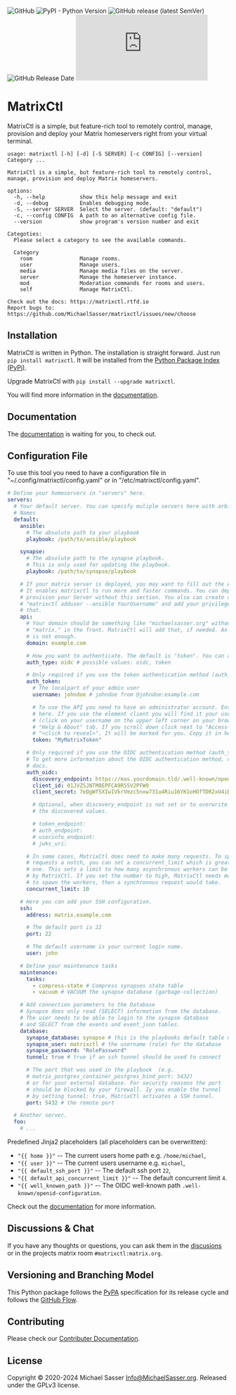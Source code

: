 ![GitHub](https://img.shields.io/github/license/MichaelSasser/matrixctl?style=flat-square)
![PyPI - Python Version](https://img.shields.io/pypi/pyversions/matrixctl?style=flat-square)
![GitHub release (latest SemVer)](https://img.shields.io/github/v/release/michaelsasser/matrixctl?style=flat-square)
![GitHub Release Date](https://img.shields.io/github/release-date/michaelsasser/matrixctl?style=flat-square)
![Matrix](https://img.shields.io/matrix/matrixctl:matrix.org?server_fqdn=matrix.org&style=flat-square)

# MatrixCtl

MatrixCtl is a simple, but feature-rich tool to remotely control, manage,
provision and deploy your Matrix homeservers right from your virtual terminal.

```console
usage: matrixctl [-h] [-d] [-S SERVER] [-c CONFIG] [--version] Category ...

MatrixCtl is a simple, but feature-rich tool to remotely control, manage, provision and deploy Matrix homeservers.

options:
  -h, --help           show this help message and exit
  -d, --debug          Enables debugging mode.
  -S, --server SERVER  Select the server. (default: "default")
  -c, --config CONFIG  A path to an alternative config file.
  --version            show program's version number and exit

Categoties:
  Please select a category to see the available commands.

  Category
    room               Manage rooms.
    user               Manage users.
    media              Manage media files on the server.
    server             Manage the homeserver instance.
    mod                Moderation commands for rooms and users.
    self               Manage MatrixCtl.

Check out the docs: https://matrixctl.rtfd.io
Report bugs to: https://github.com/MichaelSasser/matrixctl/issues/new/choose
```

## Installation

MatrixCtl is written in Python. The installation is straight forward. Just run
`pip install matrixctl`. It will be installed from the
[Python Package Index (PyPi)](https://pypi.org/project/matrixctl/).

Upgrade MatrixCtl with `pip install --upgrade matrixctl`.

You will find more information in the
[documentation](https://matrixctl.readthedocs.io/en/latest/installation.html).

## Documentation

The [documentation](https://matrixctl.readthedocs.io/en/latest/index.html) is
waiting for you, to check out.

## Configuration File

To use this tool you need to have a configuration file in
"~/.config/matrixctl/config.yaml" or in "/etc/matrixctl/config.yaml".

```yaml
# Define your homeservers in "servers" here.
servers:
  # Your default server. You can specify muliple servers here with arbitrary
  # Names
  default:
    ansible:
      # The absolute path to your playbook
      playbook: /path/to/ansible/playbook

    synapse:
      # The absolute path to the synapse playbook.
      # This is only used for updating the playbook.
      playbook: /path/to/synapse/playbook

    # If your matrix server is deployed, you may want to fill out the API section.
    # It enables matrixctl to run more and faster commands. You can deploy and
    # provision your Server without this section. You also can create a user with
    # "matrixctl adduser --ansible YourUsername" and add your privileges after
    # that.
    api:
      # Your domain should be something like "michaelsasser.org" without the
      # "matrix." in the front. MatrixCtl will add that, if needed. An IP-Address
      # is not enough.
      domain: example.com

      # How you want to authenticate. The default is "token". You can also use
      auth_type: oidc # possible values: oidc, token

      # Only required if you use the token authentication method (auth_type)
      auth_token:
        # The localpart of your admin user
        username: johndoe # johndoe from @johndoe:example.com

        # To use the API you need to have an administrator account. Enter your Token
        # here. If you use the element client you will find it your user settings
        # (click on your username on the upper left corner on your browser) in the
        # "Help & About" tab. If you scroll down click next to "Access-Token:" on
        # "<click to reveal>". It will be marked for you. Copy it in here.
        token: "MyMatrixToken"

      # Only required if you use the OIDC authentication method (auth_type)
      # To get more information about the OIDC authentication method, check out
      # docs.
      auth_oidc:
        discovery_endpoint: https://mas.yourdomain.tld/.well-known/openid-configuration
        client_id: 01JVZSJNTM8EPFCA9R55V2PFW9
        client_secret: 7eQgWf5XIwIVkrVmzc5nxw731u4Riu16YK1oHOfTDR2xU4iD7C7ijiSD8wclfTDn

        # Optional, when discovery_endpoint is not set or to overwrite the
        # the discovered values.

        # token_endpoint:
        # auth_endpoint:
        # userinfo_endpoint:
        # jwks_uri:

      # In some cases, MatrixCtl does need to make many requests. To speed those
      # requests a notch, you can set a concurrent_limit which is greater than
      # one. This sets a limit to how many asynchronous workers can be spawned
      # by MatrixCtl. If you set the number to high, MatrixCtl needs more time
      # to spawn the workers, then a synchronous request would take.
      concurrent_limit: 10

    # Here you can add your SSH configuration.
    ssh:
      address: matrix.example.com

      # The default port is 22
      port: 22

      # The default username is your current login name.
      user: john

    # Define your maintenance tasks
    maintenance:
      tasks:
        - compress-state # Compress synapses state table
        - vacuum # VACUUM the synapse database (garbage-collection)

    # Add connection parameters to the Database
    # Synapse does only read (SELECT) information from the database.
    # The user needs to be able to login to the synapse database
    # and SELECT from the events and event_json tables.
    database:
      synapse_database: synapse # this is the playbooks default table name
      synapse_user: matrixctl # the username (role) for the database
      synapse_password: "RolePassword"
      tunnel: true # true if an ssh tunnel should be used to connect

      # The port that was used in the playbook  (e.g.
      # matrix_postgres_container_postgres_bind_port: 5432)
      # or for your external database. For security reasons the port
      # should be blocked by your firewall. Iy you enable the tunnel
      # by setting tunnel: true, MatrixCtl activates a SSH tunnel.
      port: 5432 # the remote port

  # Another server.
  foo:
    # ...
```

Predefined Jinja2 placeholders (all placeholders can be overwritten):

- `"{{ home }}"` -- The current users home path e.g. `/home/michael`,
- `"{{ user }}"` -- The current users username e.g. `michael`,
- `"{{ default_ssh_port }}"` -- The default ssh port `22`,
- `"{{ default_api_concurrent_limit }}"` -- The default concurrent limit `4`.
- `"{{ well_knowen_path }}"` -- The OIDC well-known path
  `.well-known/openid-configuration`.

Check out the
[documentation](https://matrixctl.readthedocs.io/en/latest/getting_started/config_file.html)
for more information.

## Discussions & Chat

If you have any thoughts or questions, you can ask them in the
[discusions](https://github.com/MichaelSasser/matrixctl/discussions) or in the
projects matrix room `#matrixctl:matrix.org`.

## Versioning and Branching Model

This Python package follows the
[PyPA](https://packaging.python.org/en/latest/specifications/) specification
for its release cycle and follows the
[GitHub Flow](https://docs.github.com/en/get-started/using-github/github-flow).

## Contributing

Please check our
[Contributer Documentation](https://matrixctl.readthedocs.io/en/latest/contributer_documentation/index.html#contributer-documentation).

## License

Copyright &copy; 2020-2024 Michael Sasser <Info@MichaelSasser.org>. Released
under the GPLv3 license.
